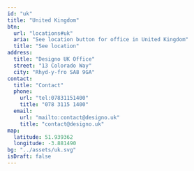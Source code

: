 ```yaml
---
id: "uk"
title: "United Kingdom"
btn:
  url: "locations#uk"
  aria: "See location button for office in United Kingdom"
  title: "See location"
address:
  title: "Designo UK Office"
  street: "13 Colorado Way"
  city: "Rhyd-y-fro SA8 9GA"
contact:
  title: "Contact"
  phone:
    url: "tel:07831151400"
    title: "078 3115 1400"
  email:
    url: "mailto:contact@designo.uk"
    title: "contact@designo.uk"
map:
  latitude: 51.939362
  longitude: -3.881490
bg: "../assets/uk.svg"
isDraft: false
---
```

